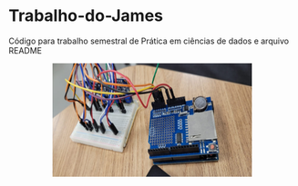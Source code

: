 # Trabalho-do-James
Código para trabalho semestral de Prática em ciências de dados e arquivo README
<center><img src="Imagem do Arduino-02.jpeg" style="width:350px;height:200px"/></center>
